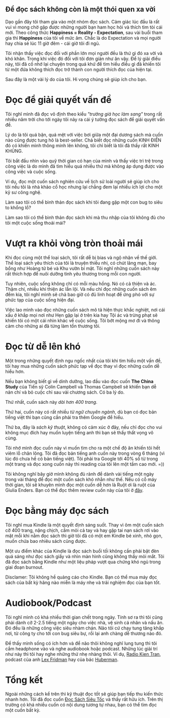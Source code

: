## Để đọc sách không còn là một thói quen xa vời

Dạo gần đây tôi tham gia vào một nhóm đọc sách. Cảm giác lúc đầu là rất vui vì mong chờ gặp được những người bạn ham học hỏi và thích tìm tòi cái mới. Theo công thức **Happiness = Reality - Expectation**, sau vài buổi tham gia thì **Happiness** của tôi về mức âm. Chắc là do Expectation và mọi người hay chia sẻ lúc 11 giờ đêm - cái giờ tôi đi ngủ.

Tôi nhận thấy việc đọc đối với phần lớn mọi người đều là thứ gì đó xa vời và khó khăn. Trong khi việc đó đối với tôi đơn giản như ăn vậy. Để lý giải điều này, tôi đã cố nhớ lại chuyện trong quá khứ để tìm hiểu điều gì đã khiến tôi từ một đứa không thích đọc trở thành con người thích đọc của hiện tại.

Sau đây là một vài lý do của tôi. Hi vọng chúng sẽ giúp ích cho bạn.

# Đọc để giải quyết vấn đề

Tôi nghĩ mình đã đọc vô định theo kiểu *"trưởng giả học làm sang"* trong rất nhiều năm trời cho tới ngày tôi nảy ra cái ý tưởng đọc sách để giải quyết vấn đề. 

Lý do là tôi quá bận, quá mệt với việc bơi giữa một đại dương sách mà cuốn nào cũng được tung hô là best-seller. Chả biết đọc những cuốn KINH ĐIỂN đó có khiến mình thông minh lên không, tôi chỉ biết là tôi đã thấy rất KINH KHỦNG.

Tôi bắt đầu nhìn vào quỹ thời gian có hạn của mình và thấy việc trì trệ trong công việc là do mình đã tìm hiểu quá nhiều thứ mà không áp dụng được vào công việc và cuộc sống.

Ví dụ, đọc một cuốn sách nghiên cứu về lịch sử loài người sẽ giúp ích cho tôi nếu tôi là nhà khảo cổ học nhưng lại chẳng đem lại nhiều ích lợi cho một kỹ sư công nghệ.

Làm sao tôi có thể bình thản đọc sách khi tôi đang gặp một con bug to siêu to khổng lồ?

Làm sao tôi có thể bình thản đọc sách khi mà thu nhập của tôi không đủ cho tôi một cuộc sống thoải mái?

# Vượt ra khỏi vòng tròn thoải mái

Khi đọc cùng một thể loại sách, tôi rất dễ bị bias và ngộ nhận về thế giới. Thể loại sách yêu thích của tôi là truyện thiếu nhi, có chút lãng mạn, bay bổng như Hoàng tử bé và Khu vườn bí mật. Tôi nghĩ những cuốn sách này rất thích hợp để nuôi dưỡng tình yêu thương trong mỗi con người.

Tuy nhiên, cuộc sống không chỉ có mỗi màu hồng. Nó có cả thiện và ác. Thậm chí, nhiều khi thiện ác lẫn lội. Và nếu chỉ đọc những cuốn sách êm đềm kia, tôi nghĩ mình sẽ chả bao giờ có đủ linh hoạt để ứng phó với sự phức tạp của cuộc sống hiện đại.

Việc lao mình vào đọc những cuốn sách mô tả hiện thực khắc nghiệt, nơi cái xấu ở khắp mọi nơi như Hẹn gặp lại ở trên kia hay Tội ác và trừng phạt sẽ khiến tôi có một cái nhìn khác về cuộc sống. Tôi bớt mộng mơ đi và thông cảm cho những ai đã từng làm tổn thương tôi.

# Đọc từ dễ lên khó

Một trong những quyết định ngu ngốc nhất của tôi khi tìm hiểu một vấn đề, tôi hay mua những cuốn sách phức tạp về đọc thay vì đọc những cuốn dễ hiểu hơn. 

Nếu bạn không biết gì về dinh dưỡng, lao đầu vào đọc cuốn **The China Study** của Tiến sỹ Colin Campbell và Thomas Campbell sẽ khiến bạn dễ nản chí và bỏ cuộc chỉ sau vài chương sách. Có ba lý do. 

Thứ nhất, cuốn sách này *dài hơn 400 trang*. 

Thứ hai, cuốn này có rất nhiều *từ ngữ chuyên ngành*, dù bạn có đọc bản tiếng việt thì bạn cũng cần phải tra thêm Google để hiểu. 

Thứ ba, đây là *sách kỹ thuật*, không có cảm xúc ở đây, nếu chỉ đọc cho vui không mục đích hay muốn luyện tiếng anh thì bạn sẽ thấy thất vọng vô cùng.

Tôi nhớ mình đọc cuốn này vì muốn tìm cho ra một chế độ ăn khiến tôi hết viêm lỗ chân lông. Tôi đã đọc bản tiếng anh cuốn này trong vòng 6 tháng (vì lúc đó chưa hề có bản tiếng việt). Tôi phải tra Google tới 40% số từ trong một trang và đọc xong cuốn này thì reading của tôi lên một tầm cao mới. =))

Tôi không nghĩ bây giờ mình không đủ rảnh để dành vài tiếng một ngày trong vài tháng để đọc một cuốn sách khó nhằn như thế. Nếu có cỗ máy thời gian, tôi sẽ khuyên mình đọc một cuốn dễ hơn là Ruột ơi là ruột của Giulia Enders. Bạn có thể đọc thêm review cuốn này của tôi ở [đây](https://nanacoder.hashnode.dev/ruot-oi-la-ruot).

# Đọc bằng máy đọc sách

Tôi nghĩ mua Kindle là một quyết định sáng suốt. Thay vì ôm một cuốn sách cỡ 400 trang, nặng chịch, cầm mỏi cả tay và hay gặp tai nạn sách rơi vào mặt mỗi khi nằm đọc sách thì giờ tôi đã có một em Kindle bé xinh, nhỏ gọn, muốn chứa bao nhiêu sách cũng được.

Một ưu điểm khác của Kindle là đọc sách buổi tối không cần phải bật đèn quá sáng như đọc sách giấy và nhìn màn hình cũng không thấy mỏi mắt. Tôi đã đọc sách bằng Kindle như một liệu pháp vượt qua chứng khó ngủ trong giai đoạn burnout.

Disclamer: Tôi không hề quảng cáo cho Kindle. Bạn có thể mua máy đọc sách của bất kỳ hãng nào miễn là máy nhẹ và trải nghiệm đọc của bạn tốt.

# Audiobook/Podcast

Tôi nghĩ mình có khá nhiều thời gian chết trong ngày. Tính sơ ra thì tôi cũng phải dành cỡ 2-2.5 tiếng một ngày cho việc nhà, vệ sinh cá nhân và nấu ăn. Đó đều là những công việc siêu nhàm chán. Não tôi cứ chạy tung tăng khắp nơi, từ công ty cho tới con bug siêu bự, rồi lại anh chàng dễ thương nào đó.

Để thấy mình sống có ích hơn và để não thôi không nghĩ lung tung thì tôi cắm headphone vào và nghe audiobook hoặc podcast. Những lúc giải trí như này thì tôi hay nghe những thứ nhẹ nhàng thôi. Ví dụ, [Radio Kien Tran](https://soundcloud.com/radiokientran), podcast của anh [Lex Fridman](https://lexfridman.com/podcast/) hay của bác [Huberman](https://www.youtube.com/channel/UC2D2CMWXMOVWx7giW1n3LIg).

# Tổng kết

Ngoài những cách kể trên thì kỹ thuật đọc tốt sẽ giúp bạn tiếp thu kiến thức nhanh hơn. Tôi đã đọc cuốn [Đọc Sách Siêu Tốc](https://www.goodreads.com/book/show/23573651-c-s-ch-si-u-t-c) và thấy rất hữu ích. Trên thị trường có khá nhiều cuốn có nội dung tương tự nhau, bạn có thể tìm đọc một cuốn bất kỳ.

